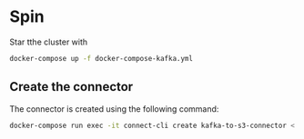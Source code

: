 
# Spin

Star tthe cluster with
```bash
docker-compose up -f docker-compose-kafka.yml
```

## Create the connector

The connector is created using the following command:
```bash
docker-compose run exec -it connect-cli create kafka-to-s3-connector < /kafka-connectors/kafka-to-s3-connector.properties
```
